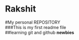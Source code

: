 # Rakshit
#My personal REPOSITORY
<br>
###This is my first readme file
<br>
##learning git and github
**newbies**
